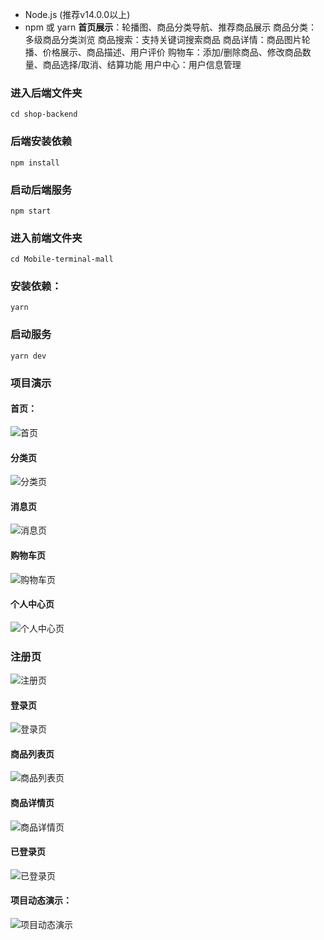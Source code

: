 - Node.js (推荐v14.0.0以上)
- npm 或 yarn
**首页展示**：轮播图、商品分类导航、推荐商品展示
商品分类：多级商品分类浏览
商品搜索：支持关键词搜索商品
商品详情：商品图片轮播、价格展示、商品描述、用户评价
购物车：添加/删除商品、修改商品数量、商品选择/取消、结算功能
用户中心：用户信息管理
### 进入后端文件夹

```
cd shop-backend
```

### 后端安装依赖
```
npm install      
```

### 启动后端服务
```
npm start
```

### 进入前端文件夹
```
cd Mobile-terminal-mall
```

### 安装依赖：

```
yarn
```

### 启动服务
```
yarn dev
```

### 项目演示

#### 首页：

![首页](https://cdn.jsdelivr.net/gh/zhouweichaozwy/Mobile-terminal-mall@main/README.assets/image-20250328162958709.png)

#### 分类页

![分类页](https://cdn.jsdelivr.net/gh/zhouweichaozwy/Mobile-terminal-mall@main/README.assets/image-20250328163542566.png)

#### 消息页

![消息页](https://cdn.jsdelivr.net/gh/zhouweichaozwy/Mobile-terminal-mall@main/README.assets/image-20250328163614055.png)

#### 购物车页

![购物车页](https://cdn.jsdelivr.net/gh/zhouweichaozwy/Mobile-terminal-mall@main/README.assets/image-20250328163709927.png)

#### 个人中心页

![个人中心页](https://cdn.jsdelivr.net/gh/zhouweichaozwy/Mobile-terminal-mall@main/README.assets/image-20250328163746424.png)

### 注册页

![注册页](https://cdn.jsdelivr.net/gh/zhouweichaozwy/Mobile-terminal-mall@main/README.assets/image-20250328163928941.png)

#### 登录页

![登录页](https://cdn.jsdelivr.net/gh/zhouweichaozwy/Mobile-terminal-mall@main/README.assets/image-20250328164033207.png)

#### 商品列表页

![商品列表页](https://cdn.jsdelivr.net/gh/zhouweichaozwy/Mobile-terminal-mall@main/README.assets/image-20250328164126174.png)

#### 商品详情页

![商品详情页](https://cdn.jsdelivr.net/gh/zhouweichaozwy/Mobile-terminal-mall@main/README.assets/image-20250328164211120.png)

#### 已登录页

![已登录页](https://cdn.jsdelivr.net/gh/zhouweichaozwy/Mobile-terminal-mall@main/README.assets/image-20250328164337109.png)

#### 项目动态演示：

![项目动态演示](https://cdn.jsdelivr.net/gh/zhouweichaozwy/Mobile-terminal-mall@main/README.assets/10.gif)
